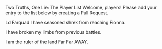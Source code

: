 Two Truths, One Lie: The Player List
Welcome, players! Please add your entry to the list below by creating a Pull Request.

<!--

Sameer (Example)
I have climbed Mount Fuji.

I once won a hot-dog eating contest.

I can speak fluent Klingon.

-->

<!-- ⬇️ COPY THE TEMPLATE BELOW THIS LINE ⬇️ -->

Ld Farquad
I have seasoned shrek from reaching Fionna.

I have broken my limbs from previous battles.

I am the ruler of the land Far Far AWAY.
